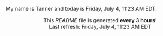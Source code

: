 My name is Tanner and today is Friday, July 4, 11:23 AM EDT.

<p align="center">This <i>README</i> file is generated <b>every 3 hours</b>!</br>Last refresh: Friday, July 4, 11:23 AM EDT<br /></p>
